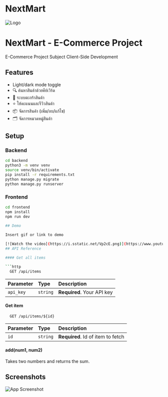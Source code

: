 # NextMart

![Logo](https://api.deepai.org/job-view-file/0cf0c71d-bd2d-4320-808e-81186f9fdfad/outputs/output.jpg)


# NextMart - E-Commerce Project

E-Commerce Project Subject Client-Side Development


## Features

- Light/dark mode toggle
- 🔍 ค้นหาสินค้าด้วยคีย์เวิร์ด
- 🛒 ระบบตะกร้าสินค้า
- ⭐ ให้คะแนนและรีวิวสินค้า
- 📦 จัดการสินค้า (เพิ่ม/ลบ/แก้ไข)
- 🗂 จัดการหมวดหมู่สินค้า

## Setup
### Backend
```bash
cd backend
python3 -m venv venv
source venv/bin/activate
pip install -r requirements.txt
python manage.py migrate
python manage.py runserver
```
### Frontend
```bash
cd frontend
npm install
npm run dev
    
## Demo

Insert gif or link to demo

[![Watch the video](https://i.sstatic.net/Vp2cE.png)](https://www.youtube.com/watch?v=IGv9EPBvfCc)
## API Reference

#### Get all items

```http
  GET /api/items
```

| Parameter | Type     | Description                |
| :-------- | :------- | :------------------------- |
| `api_key` | `string` | **Required**. Your API key |

#### Get item

```http
  GET /api/items/${id}
```

| Parameter | Type     | Description                       |
| :-------- | :------- | :-------------------------------- |
| `id`      | `string` | **Required**. Id of item to fetch |

#### add(num1, num2)

Takes two numbers and returns the sum.


## Screenshots

![App Screenshot](https://via.placeholder.com/468x300?text=App+Screenshot+Here)
